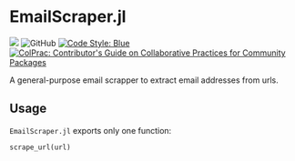 # EmailScraper.jl

[![][docs-dev-img]][docs-dev-url]
![GitHub](https://img.shields.io/github/license/LabCidades/email-scraper)
[![Code Style: Blue](https://img.shields.io/badge/code%20style-blue-4495d1.svg)](https://github.com/invenia/BlueStyle)
[![ColPrac: Contributor's Guide on Collaborative Practices for Community Packages](https://img.shields.io/badge/ColPrac-Contributor's%20Guide-blueviolet)](https://github.com/SciML/ColPrac)

A general-purpose email scrapper to extract email addresses from urls.

## Usage

`EmailScraper.jl` exports only one function:

```
scrape_url(url)
```

[docs-dev-img]: https://img.shields.io/badge/docs-dev-blue.svg
[docs-dev-url]: https://storopoli.io/EmailScraper.jl/dev/
